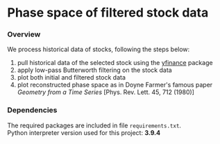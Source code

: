 # Phase space of filtered stock data
### Overview
We process historical data of stocks, following the steps below:<br>
1. pull historical data of the selected stock using the [yfinance](https://pypi.org/project/yfinance/) package
1. apply low-pass Butterworth filtering on the stock data
1. plot both initial and filtered stock data
1. plot reconstructed phase space as in Doyne Farmer's famous paper _Geometry from a Time Series_ [Phys. Rev. Lett. 45, 712 (1980)]

### Dependencies
The required packages are included in file ```requirements.txt```.<br>
Python interpreter version used for this project: **3.9.4**

